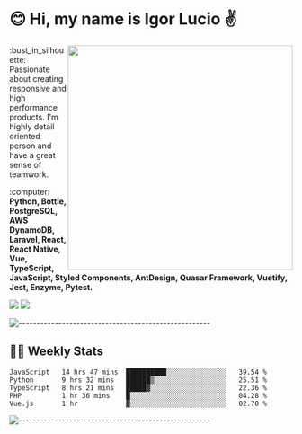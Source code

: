 # :blush: Hi, my name is Igor Lucio :v:

<img src="https://github-readme-stats.vercel.app/api?username=iguit0&show_icons=true&count_private=true&theme=tokyonight" min-width="400px" max-width="400px" width="400px" align="right" />

<p align="left"> 
  :bust_in_silhouette: Passionate about creating responsive and high performance products.
  I'm highly detail oriented person and have a great sense of teamwork.
</p>

<p align="left">
  :computer: <strong>Python, Bottle, PostgreSQL, AWS DynamoDB, Laravel, React, React Native, Vue, TypeScript, JavaScript, Styled Components, AntDesign, Quasar Framework, Vuetify, Jest, Enzyme, Pytest.</strong>
</p>

<p align="left">
  <a href="https://www.linkedin.com/in/igor-lucio-alves" target="_blank" rel="noopener noreferrer" alt="Linkedin">
  <img src="https://img.shields.io/badge/LinkedIn-0077B5?style=for-the-badge&logo=linkedin&logoColor=white" /></a>

  <a href="https://t.me/iguit0" target="_blank" rel="noopener noreferrer" alt="Telegram">
  <img src="https://img.shields.io/badge/Telegram-2CA5E0?style=for-the-badge&logo=telegram&logoColor=white" /></a>
</p>

![-----------------------------------------------------](https://raw.githubusercontent.com/andreasbm/readme/master/assets/lines/aqua.png)

## :man_technologist: Weekly Stats
<!--START_SECTION:waka-->
```text
JavaScript   14 hrs 47 mins  ██████████░░░░░░░░░░░░░░░   39.54 % 
Python       9 hrs 32 mins   ██████▒░░░░░░░░░░░░░░░░░░   25.51 % 
TypeScript   8 hrs 21 mins   █████▓░░░░░░░░░░░░░░░░░░░   22.36 % 
PHP          1 hr 36 mins    █░░░░░░░░░░░░░░░░░░░░░░░░   04.28 % 
Vue.js       1 hr            ▓░░░░░░░░░░░░░░░░░░░░░░░░   02.70 % 
```
<!--END_SECTION:waka-->
![-----------------------------------------------------](https://raw.githubusercontent.com/andreasbm/readme/master/assets/lines/aqua.png)

